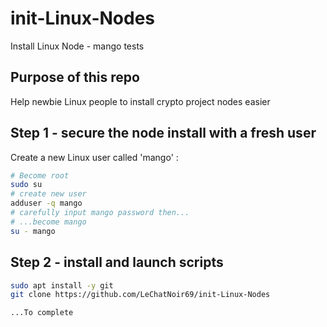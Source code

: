 # init-Linux-Nodes
Install Linux Node - mango tests

## Purpose of this repo
Help newbie Linux people to install crypto project nodes easier

## Step 1 - secure the node install with a fresh user

Create a new Linux user called 'mango' :
```bash
# Become root
sudo su
# create new user 
adduser -q mango
# carefully input mango password then...
# ...become mango
su - mango
```

## Step 2 - install and launch scripts
```bash
sudo apt install -y git
git clone https://github.com/LeChatNoir69/init-Linux-Nodes

...To complete
